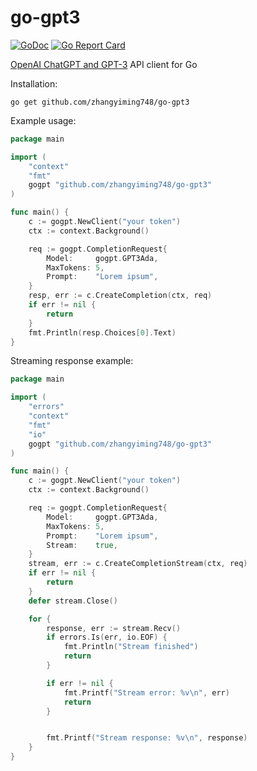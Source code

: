 # go-gpt3
[![GoDoc](http://img.shields.io/badge/GoDoc-Reference-blue.svg)](https://godoc.org/github.com/zhangyiming748/go-gpt3)
[![Go Report Card](https://goreportcard.com/badge/github.com/zhangyiming748/go-gpt3)](https://goreportcard.com/report/github.com/zhangyiming748/go-gpt3)


[OpenAI ChatGPT and GPT-3](https://platform.openai.com/) API client for Go

Installation:
```
go get github.com/zhangyiming748/go-gpt3
```


Example usage:

```go
package main

import (
	"context"
	"fmt"
	gogpt "github.com/zhangyiming748/go-gpt3"
)

func main() {
	c := gogpt.NewClient("your token")
	ctx := context.Background()

	req := gogpt.CompletionRequest{
		Model:     gogpt.GPT3Ada,
		MaxTokens: 5,
		Prompt:    "Lorem ipsum",
	}
	resp, err := c.CreateCompletion(ctx, req)
	if err != nil {
		return
	}
	fmt.Println(resp.Choices[0].Text)
}
```

Streaming response example:

```go
package main

import (
	"errors"
	"context"
	"fmt"
	"io"
	gogpt "github.com/zhangyiming748/go-gpt3"
)

func main() {
	c := gogpt.NewClient("your token")
	ctx := context.Background()

	req := gogpt.CompletionRequest{
		Model:     gogpt.GPT3Ada,
		MaxTokens: 5,
		Prompt:    "Lorem ipsum",
		Stream:    true,
	}
	stream, err := c.CreateCompletionStream(ctx, req)
	if err != nil {
		return
	}
	defer stream.Close()

	for {
		response, err := stream.Recv()
		if errors.Is(err, io.EOF) {
			fmt.Println("Stream finished")
			return
		}

		if err != nil {
			fmt.Printf("Stream error: %v\n", err)
			return
		}


		fmt.Printf("Stream response: %v\n", response)
	}
}
```
